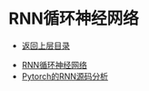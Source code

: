 # RNN循环神经网络

* [返回上层目录](../recurrent-neural-network.md)

- [RNN循环神经网络](recurrent-neural-network/recurrent-neural-network.md)
- [Pytorch的RNN源码分析](rnn-in-pytorch/rnn-in-pytorch.md)

